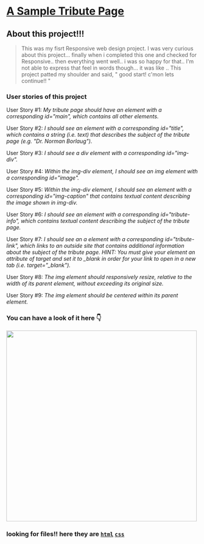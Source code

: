 # [A Sample Tribute Page](https://codepen.io/mnk17arts/full/abpNaMJ)

## About this project!!!
 > This was my fisrt Responsive web design project. I was very curious about this project... finally when i completed this one and checked for Responsive.. then everything went well.. i was so happy for that.. I'm not able to express that feel in words though... it was like .. This project patted my shoulder and said, " good start! c'mon lets continue!! "
### User stories of this project
User Story #1: _My tribute page should have an element with a corresponding id="main", which contains all other elements._

User Story #2: _I should see an element with a corresponding id="title", which contains a string (i.e. text) that describes the subject of the tribute page (e.g. "Dr. Norman Borlaug")._

User Story #3: _I should see a div element with a corresponding id="img-div"._

User Story #4: _Within the img-div element, I should see an img element with a corresponding id="image"._

User Story #5: _Within the img-div element, I should see an element with a corresponding id="img-caption" that contains textual content describing the image shown in img-div._

User Story #6: _I should see an element with a corresponding id="tribute-info", which contains textual content describing the subject of the tribute page._

User Story #7: *I should see an a element with a corresponding id="tribute-link", which links to an outside site that contains additional information about the subject of the tribute page. HINT: You must give your element an attribute of target and set it to _blank in order for your link to open in a new tab (i.e. target="_blank").*

User Story #8: _The img element should responsively resize, relative to the width of its parent element, without exceeding its original size._

User Story #9: _The img element should be centered within its parent element._

### You can have a look of it here 👇
[<img height="500em" src="https://i.pinimg.com/564x/54/9f/c5/549fc54870c3e0be9bbbc5b40513b4b2.jpg" >](https://codepen.io/mnk17arts/full/abpNaMJ)

### looking for files!! here they are [`html`](https://github.com/mnk17arts/myHtmlCssJs/blob/main/tribute-page/index.html) [`css`](https://github.com/mnk17arts/myHtmlCssJs/blob/main/tribute-page/index.css)

